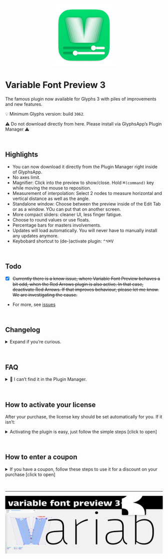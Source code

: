 
<p align="center">
  <img width="200" height="200" src="https://github.com/Mark2Mark/variable-font-preview/blob/main/.images/VFP-Icon.png">
</p>

# Variable Font Preview 3

The famous plugin now available for Glyphs 3 with piles of improvements and new features.

💡 Minimum Glyphs version: build <code>3062</code>.

⚠️ Do not download directly from here. Please install via GlyphsApp’s Plugin Manager ⚠️


&nbsp;
## Highlights

- You can now download it directly from the Plugin Manager right inside of GlyphsApp.
- No axes limit.
- Magnifier: Click into the preview to show/close. Hold <kbd>⌘</kbd>`(command)` key while moving the mouse to reposition.
- Measurement of interpolation: Select 2 nodes to measure horizontal and vertical distance as well as the angle.
- Standalone window: Choose between the preview inside of the Edit Tab or as a window. YOu can put that on another screen.
- More compact sliders: cleaner UI, less finger fatigue.
- Choose to round values or use floats.
- Percentage bars for masters involvements.
- Updates will load automatically. You will never have to manually install any updates anymore.
- Keybobard shortcut to (de-)activate plugin: <kbd>⌃⌥⌘V</kbd>

&nbsp;
## Todo

- [x] ~~Currently there is a know issue, where Variable Font Preview behaves a bit odd, when the Red Arrows plugin is also active. In that case, deactivate Red Arrows. If that improves behaviour, please let me know. We are investigating the cause.~~
- For more, see [issues](https://github.com/Mark2Mark/variable-font-preview/issues)

&nbsp;
## Changelog

<details><summary>Expand if you’re curious.</summary>

3.3.6
-----

New
- Disconnect preview size from built-in bottom preview (Often requested feature)

Changes
- Lay out masters in radar chart clock wise (opposite direction of before)

Fixes
- fix "Draw in Active Layer" turned off made the radar chart fill color all black

Other
- Improve value rounding
- Resize preview via mouse dragging only when docked, not in when standalone window
- Improve black or white preview background handling, especially for standalone window


3.3.0
-----

New
- Color font support

3.2.2
-----

Fix
- fix a case where the preview did not show.


3.2.1
-----

New
- Update sliders when font axes are added or removed.  
  When changing the *axes location of a master*, the sliders don’t update yet, as this is more tricky to implement. For now, just disable and enable the plugin for that to take effect.


3.2.0
-----

New
- Hovering over the instances in the menu applies the instance preview right away.


3.1.0
-----

New
- Sliders remember their positions now when switching fonts.
- Radar Chart for Master Mapping.
- Option to center Preview Glyph.

Changes
- Don’t move window by dragging anywhere in the view.

Fix
- Standalone window only persist over any other app, when the setting for that is active.  
  This wasn’t properly working before. The user had to check and uncheck the setting before it did what it claimed to do.
- Prevent window flashing when switching font documents.  
  Very convenient when having the standalone window large on a second monitor
- Draw only in foremost font.
- Deal with multiple open fonts now.
- Avoid preview padding to shrink below minimum size.
- Improve sliderbox position for some users which was partially hidden in some cases.  
  Also fixes that the previewBox showed up together with the standalone when standalone window was enabled and glyphs was launched

Other
- Add some left padding to the preview window.
- Cleanup.
- Semi-fix: use corner components.


3.0.5
-----

- New feature: Option to hide current layer foreground. Make the preview shine in all its glory.

3.0.4
-----

- New feature: "Always On Top" If active it shows the window on top of other windows even if GlyphsApp is in the background. Useful depending on if you use multiple screens or not.
- New feature: Slider now have tickmarks if the range is smaller than 11. Useful for for italic axis, where there are only 0 and 1 as values.

3.0.3
-----

- Remove debug logging

3.0.2
-----

- Fix Registry issue.

3.0.1
-----

- Add menu item "Open Registration Window"

3.0.0
-----

- Fix instances don’t show *all* the time in the Menu.
- Quit plugin on window close button.
- Measure between 2 selected nodes.
  - And: measure Width & Height, too.
  - And center measurement if `Center Preview` is active.
- Don’t hide window in Exposé.
- Fix bug: wrong preference saving key that connected "centerPreviewGlyph" with "linkToSelectedMaster".
- Show Percentage Bars for Involved Masters.
- Improve nodes drawing: show tangents of oncurve nodes.
- Hidden flag to customize Layer Background Colors for Fill and Outline.
- Higher contrast for background colors.
- Fix: Update menu instances right after adding an instance.
- Smooth standalone window fade, improve window behaviour to be never a main window.
- Implement plugin manager purchase & offer trial version.
- New Feature: Magnifier. Click in view to show/hide, `cmd` + move mouse to reposition. 
- Implement new layer shapes API. 
- Minimum height for preview in EditTab. It cannot collapse anymore, which lead to some confusion. Thanks Minjoo! 
- New Feature: User choice to use rounded or decimal values with sliders. 
</details>

&nbsp;
## FAQ
<details><summary>🙋 I can’t find it in the Plugin Manager.</summary>
➡️ You need to check if your GlyphsApp build is higher than <code>3062</code>.  
If Glyphs doesn’t offer you a high enough version, enable activate GlyphsApp <code>Preferences</code> > <code>"Updates"</code> > <code>“Show cutting edge versions”</code>. Note: you can have several GlyphsApp versions
</details>

&nbsp;
## How to activate your license<a id="how-to-activate-your-license"></a>  
After your purchase, the license key should be set automatically for you. If it isn’t:  
<details><summary>Activating the plugin is easy, just follow the simple steps [click to open]</summary>
<ol>
  <li>👉 Make sure you have GlyphsApp 3 build <code>3062</code> or higher.</li>
  <li>👉 If you haven't already, download the plugin directly in the GlyphsApp Plugin Manager and restart GlyphsApp once.</li>
  <li>👉 When you activate the plugin, you'll be prompted with a window*, click the <code>"Enter License"</code> button.</li>
  <li>👉 On the screen that opens enter your Email address, and the license code from your Email.</li>
  <li>👉 When you've completed the above, just click the <code>"Activate License"</code> button. Within a few seconds your product should be activated for full use!</li>
</ol>

*) If the window doesn’t show, you can right-click into the Edit Tab (that’s the window where you do your drawings) and in the context menu click <code>"Purchase Variable Font Preview 3"</code>. Alternatively you can right click into the plugin’s Preview box and click <code>"Open Registration Window"</code>.
</details>

&nbsp;
## How to enter a coupon
<details><summary>If you have a coupon, follow these steps to use it for a discount on your purchase [click to open]</summary>
<ol>
  <li>👉 Make sure you have GlyphsApp 3 build <code>3062</code> or higher.</li>
  <li>👉 If you haven't already, download the plugin directly in the GlyphsApp Plugin Manager and restart GlyphsApp once.</li>
  <li>👉 When you activate the plugin, you'll be prompted with a window*, click the <code>"Buy Now"</code> button.</li>
  <li>👉 On the screen that opens enter your Email address, and click <code>»Continue«</code>.</li>
  <li>👉 Follow the form until it asks you to pay. But now click <code>»Add Coupon«</code> and then continue to pay.</li>
  <li>👉 On success you should get an Email with a licence code.</li>
  <li>👉 Use that to activate your license <a href="#how-to-activate-your-license"> (steps here).</a> </li>
</ol>

⚠️ Note: The Coupon is **not** the License Code. Please don’t enter the Coupon Code into the field for your License Code!

*) If the window doesn’t show, you can right-click into the Edit Tab (that’s the window where you do your drawings) and in the context menu click <code>"Purchase Variable Font Preview 3"</code>. Alternatively you can right click into the plugin’s Preview box and click <code>"Open Registration Window"</code>.

If you can’t see the <code>»Add Coupon«</code>, that’s likely to a reported GlyphsApp bug, switching to Dark Mode and opening the window again might solve it.
</details>

&nbsp;

---

<p align="center">
  <img src="https://github.com/Mark2Mark/variable-font-preview/blob/main/.images/Plugin%20Manager%20-%20Variable%20Font%20Preview.jpg?raw=true">
</p>
